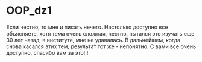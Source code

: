 # OOP_dz1
Если честно, то мне и писать нечего. Настолько доступно все объясняете, хотя тема очень сложная, 
честно, пытался это изучать еще 30 лет назад, в институте, мне не удавалась. В дальнейшем, когда снова касался этих тем, результат тот же - непонятно.
С вами все очень доступно, спасибо вам за это!!!
